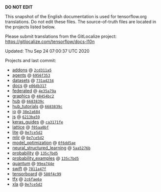 __DO NOT EDIT__

This snapshot of the English documentation is used for tensorflow.org
translations. Do not edit these files. The source-of-truth files are located in
the projects listed below.

Please submit translations from the GitLocalize project: https://gitlocalize.com/tensorflow/docs-l10n

Updated: Thu Sep 24 07:00:37 UTC 2020

Projects and last commit:

- [addons](https://github.com/tensorflow/addons/tree/master/docs) @ <a href='https://github.com/tensorflow/addons/commit/2cd311a51af4bf0da5466f7ea2085f4c2fb2f9af'><code>2cd311a5</code></a>
- [agents](https://github.com/tensorflow/agents/tree/master/docs) @ <a href='https://github.com/tensorflow/agents/commit/6956f35362073543b89bf2d1e89f553730c11fae'><code>6956f353</code></a>
- [datasets](https://github.com/tensorflow/datasets/tree/master/docs) @ <a href='https://github.com/tensorflow/datasets/commit/731a4234a1f6bfb3aeb92e9d48db2da615e5fa18'><code>731a4234</code></a>
- [docs](https://github.com/tensorflow/docs/tree/master/site/en) @ <a href='https://github.com/tensorflow/docs/commit/e06db31756907ce18fe74cde84873100f591cd95'><code>e06db317</code></a>
- [federated](https://github.com/tensorflow/federated/tree/master/docs) @ <a href='https://github.com/tensorflow/federated/commit/4e35a79a15e9c2091043f9a73d94bfdf935119c9'><code>4e35a79a</code></a>
- [graphics](https://github.com/tensorflow/graphics/tree/master/tensorflow_graphics/g3doc) @ <a href='https://github.com/tensorflow/graphics/commit/48454bc297e4b7b59e1fac8b4cc92058e1d7642e'><code>48454bc2</code></a>
- [hub](https://github.com/tensorflow/hub/tree/master/docs) @ <a href='https://github.com/tensorflow/hub/commit/6683839c6a1c913c3bd8be26f60a140b6a714ba6'><code>6683839c</code></a>
- [hub_tutorials](https://github.com/tensorflow/hub/tree/master/examples/colab) @ <a href='https://github.com/tensorflow/hub/commit/6683839c6a1c913c3bd8be26f60a140b6a714ba6'><code>6683839c</code></a>
- [io](https://github.com/tensorflow/io/tree/master/docs) @ <a href='https://github.com/tensorflow/io/commit/38e2a6840c8fac7e3082aa1d4bfc6f49ec003f8e'><code>38e2a684</code></a>
- [js](https://github.com/tensorflow/tfjs-website/tree/master/docs) @ <a href='https://github.com/tensorflow/tfjs-website/commit/6213ba596d55a9e54cd6bf98706c28d42974b775'><code>6213ba59</code></a>
- [keras_guides](https://github.com/keras-team/keras-io/tree/master/tf) @ <a href='https://github.com/keras-team/keras-io/commit/ca3171fe623fa780a42b53d0350b700ab76666a2'><code>ca3171fe</code></a>
- [lattice](https://github.com/tensorflow/lattice/tree/master/docs) @ <a href='https://github.com/tensorflow/lattice/commit/f05aa0bf2e85756f7a5f49f1378f0d1e428bea2d'><code>f05aa0bf</code></a>
- [lite](https://github.com/tensorflow/tensorflow/tree/master/tensorflow/lite/g3doc) @ <a href='https://github.com/tensorflow/tensorflow/commit/0e7ce5d28383ca59087e8057ddfba18fdec00bc1'><code>0e7ce5d2</code></a>
- [mlir](https://github.com/tensorflow/tensorflow/tree/master/tensorflow/compiler/mlir/g3doc) @ <a href='https://github.com/tensorflow/tensorflow/commit/0e7ce5d28383ca59087e8057ddfba18fdec00bc1'><code>0e7ce5d2</code></a>
- [model_optimization](https://github.com/tensorflow/model-optimization/tree/master/tensorflow_model_optimization/g3doc) @ <a href='https://github.com/tensorflow/model-optimization/commit/0f6dd5aeb818c5f61123fc1d5642435ea0f5cd70'><code>0f6dd5ae</code></a>
- [neural_structured_learning](https://github.com/tensorflow/neural-structured-learning/tree/master/g3doc) @ <a href='https://github.com/tensorflow/neural-structured-learning/commit/5aa5276be40c70347c1aef76d7774e3f16572085'><code>5aa5276b</code></a>
- [probability](https://github.com/tensorflow/probability/tree/master/tensorflow_probability/g3doc) @ <a href='https://github.com/tensorflow/probability/commit/135c7bd542e067e2e011d78d236eb0c74ab79c31'><code>135c7bd5</code></a>
- [probability_examples](https://github.com/tensorflow/probability/tree/master/tensorflow_probability/examples/jupyter_notebooks) @ <a href='https://github.com/tensorflow/probability/commit/135c7bd542e067e2e011d78d236eb0c74ab79c31'><code>135c7bd5</code></a>
- [quantum](https://github.com/tensorflow/quantum/tree/master/docs) @ <a href='https://github.com/tensorflow/quantum/commit/99ea744eec0b7f01a23eabaa70789cca6d6c0169'><code>99ea744e</code></a>
- [swift](https://github.com/tensorflow/swift/tree/master/docs/site) @ <a href='https://github.com/tensorflow/swift/commit/7811a47f833f944982f6dc04301413854d76953b'><code>7811a47f</code></a>
- [tensorboard](https://github.com/tensorflow/tensorboard/tree/master/docs) @ <a href='https://github.com/tensorflow/tensorboard/commit/580f4c99a7d86538ff983e6b3406ed20fe1e9992'><code>580f4c99</code></a>
- [tfx](https://github.com/tensorflow/tfx/tree/master/docs) @ <a href='https://github.com/tensorflow/tfx/commit/2c6fae6a08d19d73ba3cc60d7d0ead5af4e46cba'><code>2c6fae6a</code></a>
- [xla](https://github.com/tensorflow/tensorflow/tree/master/tensorflow/compiler/xla/g3doc) @ <a href='https://github.com/tensorflow/tensorflow/commit/0e7ce5d28383ca59087e8057ddfba18fdec00bc1'><code>0e7ce5d2</code></a>

